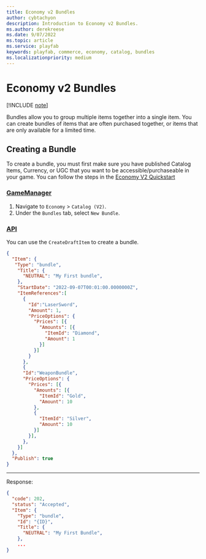 ```yaml
---
title: Economy v2 Bundles
author: cybtachyon
description: Introduction to Economy v2 Bundles.
ms.author: derekreese
ms.date: 9/07/2022
ms.topic: article
ms.service: playfab
keywords: playfab, commerce, economy, catalog, bundles
ms.localizationpriority: medium
---
```


# Economy v2 Bundles

[!INCLUDE [note](../../includes/_economy-release.md)]

Bundles allow you to group multiple items together into a single item. You can create bundles of items that are often purchased together, or items that are only available for a limited time.

## Creating a Bundle

To create a bundle, you must first make sure you have published Catalog Items, Currency, or UGC that you want to be accessible/purchaseable in your game. You can follow the steps in the [Economy V2 Quickstart](quickstart.md#step-3---publish-an-item-to-the-catalog)

### [GameManager](#tab/creating-bundle-game-manager)

1. Navigate to `Economy` > `Catalog (V2)`.
1. Under the `Bundles` tab, select `New Bundle`.

### [API](#tab/creating-bundle-api)

You can use the `CreateDraftItem` to create a bundle.

```json
{
  "Item": {
   "Type": "bundle",
    "Title": {
      "NEUTRAL": "My First bundle",
    },
    "StartDate": "2022-09-07T00:01:00.0000000Z",
    "ItemReferences":[
      {
        "Id":"LaserSword",
        "Amount": 1,
        "PriceOptions": {
          "Prices": [{
            "Amounts": [{
              "ItemId": "Diamond",
              "Amount": 1
            }]
          }]
        }
      },
      {
      "Id":"WeaponBundle",
      "PriceOptions": {
        "Prices": [{
          "Amounts": [{
            "ItemId": "Gold",
            "Amount": 10
          },
          {
            "ItemId": "Silver",
            "Amount": 10
          }]
        }],
      },
    }]
  },
  "Publish": true
}
```

***

Response:

```json
{
  "code": 202,
  "status": "Accepted",
  "Item": {
    "Type": "bundle",
    "Id": "{ID}", 
    "Title": {
      "NEUTRAL": "My First Bundle",
    },
    ...
}
```
